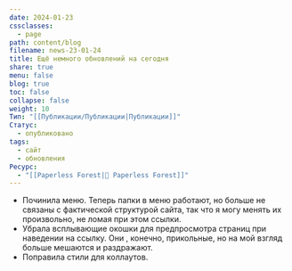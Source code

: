```yaml
---
date: 2024-01-23
cssclasses:
  - page
path: content/blog
filename: news-23-01-24
title: Ещё немного обновлений на сегодня
share: true
menu: false
blog: true
toc: false
collapse: false
weight: 10
Тип: "[[Публикации/Публикации|Публикации]]"
Статус:
  - опубликовано
tags:
  - сайт
  - обновления
Ресурс:
  - "[[Paperless Forest|🌱 Paperless Forest]]"
---
```



- Починила меню. Теперь папки в меню работают, но больше не связаны с фактической структурой сайта, так что я могу менять их произвольно, не ломая при этом ссылки.
- Убрала всплывающие окошки для предпросмотра страниц при наведении на ссылку. Они , конечно, прикольные, но на мой взгляд больше мешаются и раздражают.
- Поправила стили для коллаутов.